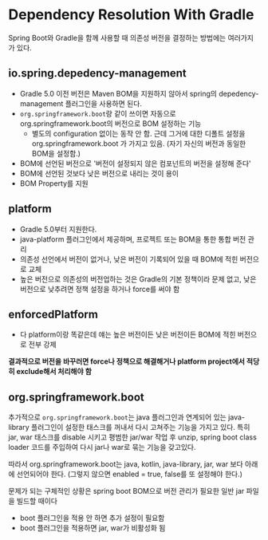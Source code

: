 # Dependency Resolution With Gradle
Spring Boot와 Gradle을 함께 사용할 때 의존성 버전을 결정하는 방법에는 여러가지가 있다.

## io.spring.depedency-management
- Gradle 5.0 이전 버전은 Maven BOM을 지원하지 않아서 spring의 depedency-management 플러그인을 사용하면 된다.
- `org.springframework.boot`랑 같이 쓰이면 자동으로 org.springframework.boot의 버전으로 BOM 설정하는 기능
  - 별도의 configuration 없이는 동작 안 함. 근데 그거에 대한 디폴트 설정을 org.springframework.boot 가 가지고 있음. (자기 자신의 버전과 동일한 BOM을 설정함.)
- BOM에 선언된 버전으로 '버전이 설정되지 않은 컴포넌트의 버전을 설정해 준다'
- BOM에 선언된 것보다 낮은 버전으로 내리는 것이 용이
- BOM Property를 지원

## platform
- Gradle 5.0부터 지원한다.
- java-platform 플러그인에서 제공하며, 프로젝트 또는 BOM을 통한 통합 버전 관리
- 의존성 선언에서 버전이 없거나, 낮은 버전이 기록되어 있을 때 BOM에 적힌 버전으로 교체
- 높은 버전으로 의존성의 버전업하는 것은 Gradle의 기본 정책이라 문제 없고, 낮은 버전으로 낮추려면 정책 설정을 하거나 force를 써야 함

## enforcedPlatform 
- 다 platform이랑 똑같은데 얘는 높은 버전이든 낮은 버전이든 BOM에 적힌 버전으로 전부 강제


**결과적으로 버전을 바꾸러면 force나 정책으로 해결해거나 platform project에서 적당히 exclude해서 처리해야 함**

## org.springframework.boot
추가적으로 `org.springframework.boot`는 java 플러그인과 연계되어 있는 java-library 플러그인이 설정한 태스크를 꺼내서 다시 고쳐주는 기능을 가지고 있다.
특히 jar, war 태스크를 disable 시키고 평범한 jar/war 작업 후 unzip, spring boot class loader 코드를 주입하여 다시 jar나 war로 묶는 기능을 갖고있다.

따라서 org.springframework.boot는 java, kotlin, java-library, jar, war 보다 아래에 선언되어야 한다. (그렇지 않으면 enabled = true, false를 또 설정해야 한다.)

문제가 되는 구체적인 상황은 spring boot BOM으로 버전 관리가 필요한 일반 jar 파일을 빌드할 때이다
- boot 플러그인을 적용 안 하면 추가 설정이 필요함
- boot 플러그인을 적용하면 jar, war가 비활성화 됨
